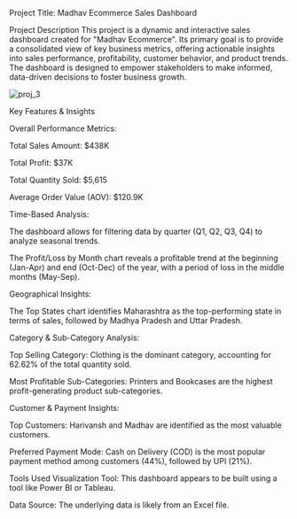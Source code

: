 Project Title: Madhav Ecommerce Sales Dashboard

Project Description
This project is a dynamic and interactive sales dashboard created for "Madhav Ecommerce". Its primary goal is to provide a consolidated view of key business metrics, offering actionable insights into sales performance, profitability, customer behavior, and product trends. The dashboard is designed to empower stakeholders to make informed, data-driven decisions to foster business growth.

![proj_3](https://github.com/user-attachments/assets/6b3e55d8-64e3-4eb1-8970-5113cdf76a36)

Key Features & Insights

Overall Performance Metrics:

Total Sales Amount: $438K

Total Profit: $37K

Total Quantity Sold: $5,615

Average Order Value (AOV): $120.9K


Time-Based Analysis:

The dashboard allows for filtering data by quarter (Q1, Q2, Q3, Q4) to analyze seasonal trends.

The Profit/Loss by Month chart reveals a profitable trend at the beginning (Jan-Apr) and end (Oct-Dec) of the year, with a period of loss in the middle months (May-Sep).


Geographical Insights:

The Top States chart identifies Maharashtra as the top-performing state in terms of sales, followed by Madhya Pradesh and Uttar Pradesh.


Category & Sub-Category Analysis:

Top Selling Category: Clothing is the dominant category, accounting for 62.62% of the total quantity sold.

Most Profitable Sub-Categories: Printers and Bookcases are the highest profit-generating product sub-categories.


Customer & Payment Insights:

Top Customers: Harivansh and Madhav are identified as the most valuable customers.

Preferred Payment Mode: Cash on Delivery (COD) is the most popular payment method among customers (44%), followed by UPI (21%).

Tools Used
Visualization Tool: This dashboard appears to be built using a tool like Power BI or Tableau.

Data Source: The underlying data is likely from an Excel file.

